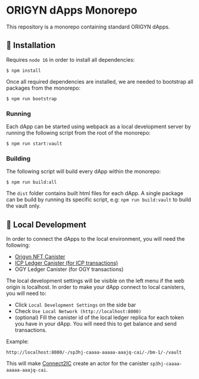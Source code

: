 # ORIGYN dApps Monorepo

This repository is a monorepo containing standard ORIGYN dApps.

## 🏁 Installation

Requires `node 16` in order to install all dependencies:

`$ npm install`

Once all required dependencies are installed, we are needed to bootstrap all packages from the monorepo:

`$ npm run bootstrap`

### Running

Each dApp can be started using webpack as a local development server by running the following script from the root of the monorepo:

`$ npm run start:vault`

### Building

The following script will build every dApp within the monorepo:

`$ npm run build:all`

The `dist` folder contains built html files for each dApp. A single package can be build by running its specific script, e.g: `npm run build:vault` to build the vault only.

## 🚀 Local Development

In order to connect the dApps to the local environment, you will need the following:

- [Origyn NFT Canister](https://github.com/ORIGYN-SA/origyn_nft)
- [ICP Ledger Canister (for ICP transactions)](https://internetcomputer.org/docs/current/developer-docs/integrations/ledger/ledger-local-setup/)
- OGY Ledger Canister (for OGY transactions)

The local development settings will be visible on the left menu if the web origin is localhost.
In order to make your dApp connect to local canisters, you will need to:

- Click `Local Development Settings` on the side bar
- Check `Use Local Network (http://localhost:8000)`
- (optional) Fill the canister id of the local ledger replica for each token you have in your dApp. You will need this to get balance and send transactions.

Example:

```
http://localhost:8080/-/sp3hj-caaaa-aaaaa-aaajq-cai/-/bm-1/-/vault
```

This will make [Connect2IC](https://github.com/Connect2IC/connect2ic) create an actor for the canister `sp3hj-caaaa-aaaaa-aaajq-cai`.
